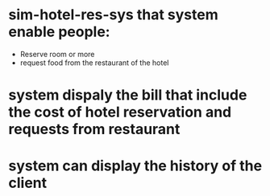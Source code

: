 # sim-hotel-res-sys that system enable people:
- Reserve room or more
- request food from the restaurant of the hotel 
# system dispaly the bill that include the cost of hotel reservation and requests from restaurant
# system can display the history of the client 
